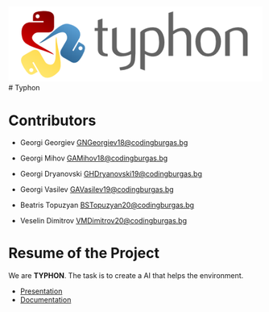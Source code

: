 <img src="images/typhon.png">
# Typhon

# Contributors

- Georgi Georgiev <GNGeorgiev18@codingburgas.bg>

- Georgi Mihov <GAMihov18@codingburgas.bg>

- Georgi Dryanovski <GHDryanovski19@codingburgas.bg>

- Georgi Vasilev <GAVasilev19@codingburgas.bg>

- Beatris Topuzyan <BSTopuzyan20@codingburgas.bg>

- Veselin Dimitrov <VMDimitrov20@codingburgas.bg>

# Resume of the Project

We are **TYPHON**. The task is to create a AI that helps the environment.

* [Presentation](#)
* [Documentation](#)
